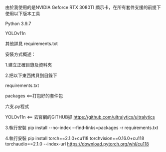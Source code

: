 由於我使用的是NVIDIA Geforce RTX 3080TI 顯示卡，在所有套件支援的前提下使用以下版本工具

Python 3.9.7

YOLOv11n

其他詳見 requirements.txt

安裝方式概述：

1.建立正確目錄及資料夾

2.把以下東西拷貝到目錄下

requirements.txt

packages <==打包好的套件包

六支.py程式  

YOLOv11n <== 去官網的GITHUB抓  https://github.com/ultralytics/ultralytics

3.執行安裝 pip install --no-index --find-links=packages -r requirements.txt

4.執行安裝 pip install torch==2.1.0+cu118 torchvision==0.16.0+cu118 torchaudio==2.1.0 --index-url https://download.pytorch.org/whl/cu118



